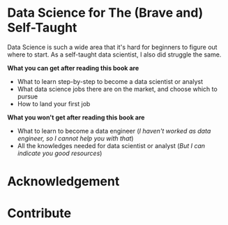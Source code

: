 # Data Science for The (Brave and) Self-Taught

Data Science is such a wide area that it's hard for beginners to figure out where to start. As a self-taught data scientist, I also did struggle the same.

**What you can get after reading this book are**
* What to learn step-by-step to become a data scientist or analyst
* What data science jobs there are on the market, and choose which to pursue
* How to land your first job

**What you won't get after reading this book are**
* What to learn to become a data engineer (*I haven't worked as data engineer, so I cannot help you with that*)
* All the knowledges needed for data scientist or analyst (*But I can indicate you good resources*)

# Acknowledgement

# Contribute